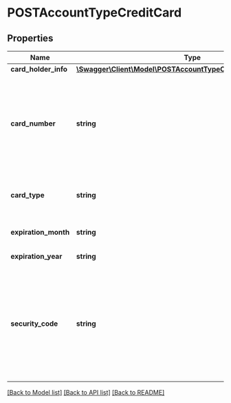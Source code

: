 # POSTAccountTypeCreditCard

## Properties
Name | Type | Description | Notes
------------ | ------------- | ------------- | -------------
**card_holder_info** | [**\Swagger\Client\Model\POSTAccountTypeCreditCardCardHolderInfo**](POSTAccountTypeCreditCardCardHolderInfo.md) |  | [optional] 
**card_number** | **string** | Card number, up to 16 characters. Once created, this field can&#39;t be updated or queried, and is only available in masked format (e.g., XXXX-XXXX-XXXX-1234). | 
**card_type** | **string** | Possible values are: &#x60;Visa&#x60;, &#x60;MasterCard&#x60;, &#x60;AmericanExpress&#x60;, &#x60;Discover&#x60;. | 
**expiration_month** | **string** | Two-digit expiration month (01-12). | 
**expiration_year** | **string** | Four-digit expiration year. | 
**security_code** | **string** | The CVV or CVV2 security code of the card. To ensure PCI compliance, this value isn&#39;t stored and can&#39;t be queried. For more information, see [How do I control what information Zuora sends over to the Payment Gateway?](https://knowledgecenter.zuora.com/kb/How_do_I_control_information_sent_to_payment_gateways_when_verifying_payment_methods%3F). | [optional] 

[[Back to Model list]](../README.md#documentation-for-models) [[Back to API list]](../README.md#documentation-for-api-endpoints) [[Back to README]](../README.md)


